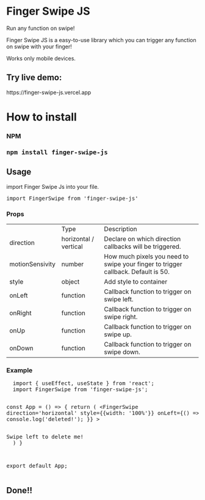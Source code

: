 # Finger Swipe JS
<p>Run any function on swipe!</p>
<p>Finger Swipe JS is a easy-to-use library which you can trigger any function on swipe with your finger!
<p> Works only mobile devices. </p>

## Try live demo:
<p>https://finger-swipe-js.vercel.app </p>

# How to install

<h3>NPM<h3>
<pre>npm install finger-swipe-js</pre>

## Usage
import Finger Swipe Js into your file.
<pre>import FingerSwipe from 'finger-swipe-js'</pre>

<h3>Props</h3>
<table>
  <tr>
    <td></td>
    <td>Type</td>
    <td>Description</td>
  </tr>
  
   <tr>
    <td>direction</td>
    <td>horizontal / vertical</td>
    <td>Declare on which direction callbacks will be triggered.</td>
  </tr>
  
   <tr>
    <td>motionSensivity</td>
    <td>number</td>
    <td>How much pixels you need to swipe your finger to trigger callback. Default is 50.</td>
  </tr>
  
   <tr>
    <td>style</td>
    <td>object</td>
    <td>Add style to container</td>
  </tr>
  
   <tr>
    <td>onLeft</td>
    <td>function</td>
    <td>Callback function to trigger on swipe left.</td>
  </tr>
  
   <tr>
    <td>onRight</td>
    <td>function</td>
    <td>Callback function to trigger on swipe right.</td>
  </tr>
  
   <tr>
    <td>onUp</td>
    <td>function</td>
    <td>Callback function to trigger on swipe up.</td>
  </tr>
  
   <tr>
    <td>onDown</td>
    <td>function</td>
    <td>Callback function to trigger on swipe down.</td>
  </tr>
</table>

<h3>Example</h3>
<pre>
  import { useEffect, useState } from 'react';
  import FingerSwipe from 'finger-swipe-js';
  
  const App = () => {
      return (
        <FingerSwipe
          direction='horizontal'
          style={{width: '100%'}}
          onLeft={() => {
            console.log('deleted!');
          }}
        >
          <div className='demo-container-delete'>
            Swipe left to delete me!
          </div>
        </FingerSwipe>
      )
  }
  
  export default App;
</pre>

<h2>Done!!</h2>
